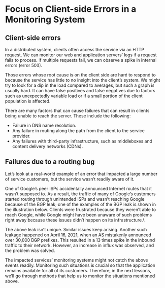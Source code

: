<h1>Focus on Client-side Errors in a Monitoring System</h1>

<h2>Client-side errors</h2>
In a distributed system, clients often access the service via an HTTP request. We can monitor our web and application servers’ logs if a request fails to process. If multiple requests fail, we can observe a spike in internal errors (error 500).

Those errors whose root cause is on the client side are hard to respond to because the service has little to no insight into the client’s system. We might try to look for a dip in the load compared to averages, but such a graph is usually hard. It can have false positives and false negatives due to factors such as unexpectedly variable load or if a small portion of the client population is affected.

There are many factors that can cause failures that can result in clients being unable to reach the server. These include the following:
* Failure in DNS name resolution.
* Any failure in routing along the path from the client to the service provider.
* Any failures with third-party infrastructure, such as middleboxes and content delivery networks (CDNs).

<h2>Failures due to a routing bug</h2>
Let’s look at a real-world example of an error that impacted a large number of service customers, but the service wasn’t readily aware of it.

One of Google’s peer ISPs accidentally announced Internet routes that it wasn’t supposed to. As a result, the traffic of many of Google’s customers started routing through unintended ISPs and wasn’t reaching Google because of the BGP leak; one of the examples of the BGP leak is shown in the illustration below. Clients were frustrated because they weren’t able to reach Google, while Google might have been unaware of such problems right away because these issues didn’t happen on its infrastructure.\

The above leak isn’t unique. Similar issues keep arising. Another such leakage happened on April 16, 2021, when an AS mistakenly announced over 30,000 BGP prefixes. This resulted in a 13 times spike in the inbound traffic to their network. However, an increase in influx was observed, and the problem was solved.

The impacted services’ monitoring systems might not catch the above events readily. Monitoring such situations is crucial so that the application remains available for all of its customers. Therefore, in the next lessons, we’ll go through methods that help us to monitor the situations mentioned above.
